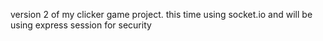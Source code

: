 version 2 of my clicker game project. this time using socket.io and will be using express session for security
